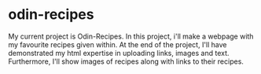 # odin-recipes
My current project is Odin-Recipes. In this project, i'll make a webpage
with my favourite recipes given within.
At the end of the project, I'll have demonstrated my html expertise in uploading links, images and text. Furthermore, I'll show images of recipes along with links to their recipes. 
